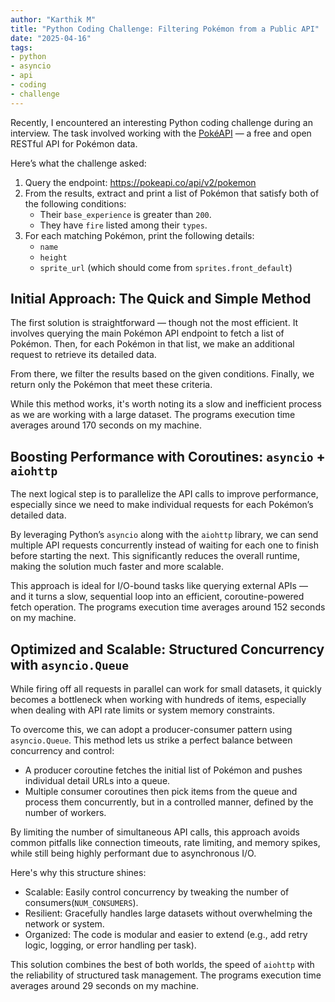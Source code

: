 ```yaml
---
author: "Karthik M"
title: "Python Coding Challenge: Filtering Pokémon from a Public API"
date: "2025-04-16"
tags:
- python
- asyncio
- api
- coding
- challenge
---
```


Recently, I encountered an interesting Python coding challenge during an interview. The task involved working with the [PokéAPI](https://pokeapi.co/) — a free and open RESTful API for Pokémon data.

Here’s what the challenge asked:

1. Query the endpoint: https://pokeapi.co/api/v2/pokemon
2. From the results, extract and print a list of Pokémon that satisfy both of the following conditions:
    - Their `base_experience` is greater than `200`.
    - They have `fire` listed among their `types`.
3. For each matching Pokémon, print the following details:
    - `name`
    - `height`
    - `sprite_url` (which should come from `sprites.front_default`)


## Initial Approach: The Quick and Simple Method

The first solution is straightforward — though not the most efficient. It involves querying the main Pokémon API endpoint to fetch a list of Pokémon. Then, for each Pokémon in that list, we make an additional request to retrieve its detailed data.

From there, we filter the results based on the given conditions. Finally, we return only the Pokémon that meet these criteria.  

While this method works, it's worth noting its a slow and inefficient process as we are working with a large dataset. The programs execution time averages around 170 seconds on my machine.

<script src="https://gist.github.com/chynkm/2447dcb318e40561aad09293b8078547.js"></script>


## Boosting Performance with Coroutines: `asyncio` + `aiohttp`

The next logical step is to parallelize the API calls to improve performance, especially since we need to make individual requests for each Pokémon’s detailed data.

By leveraging Python’s `asyncio` along with the `aiohttp` library, we can send multiple API requests concurrently instead of waiting for each one to finish before starting the next. This significantly reduces the overall runtime, making the solution much faster and more scalable.

This approach is ideal for I/O-bound tasks like querying external APIs — and it turns a slow, sequential loop into an efficient, coroutine-powered fetch operation. The programs execution time averages around 152 seconds on my machine.

<script src="https://gist.github.com/chynkm/87fd9736daa4f9f83ffda7f7a54e0a03.js"></script>


## Optimized and Scalable: Structured Concurrency with `asyncio.Queue`

While firing off all requests in parallel can work for small datasets, it quickly becomes a bottleneck when working with hundreds of items, especially when dealing with API rate limits or system memory constraints.

To overcome this, we can adopt a producer-consumer pattern using `asyncio.Queue`. This method lets us strike a perfect balance between concurrency and control:

- A producer coroutine fetches the initial list of Pokémon and pushes individual detail URLs into a queue.
- Multiple consumer coroutines then pick items from the queue and process them concurrently, but in a controlled manner, defined by the number of workers.

By limiting the number of simultaneous API calls, this approach avoids common pitfalls like connection timeouts, rate limiting, and memory spikes, while still being highly performant due to asynchronous I/O.

Here's why this structure shines:

- Scalable: Easily control concurrency by tweaking the number of consumers(`NUM_CONSUMERS`).
- Resilient: Gracefully handles large datasets without overwhelming the network or system.
- Organized: The code is modular and easier to extend (e.g., add retry logic, logging, or error handling per task).

This solution combines the best of both worlds, the speed of `aiohttp` with the reliability of structured task management. The programs execution time averages around 29 seconds on my machine.

<script src="https://gist.github.com/chynkm/25be57285494836b62d8ebf4647148df.js"></script>